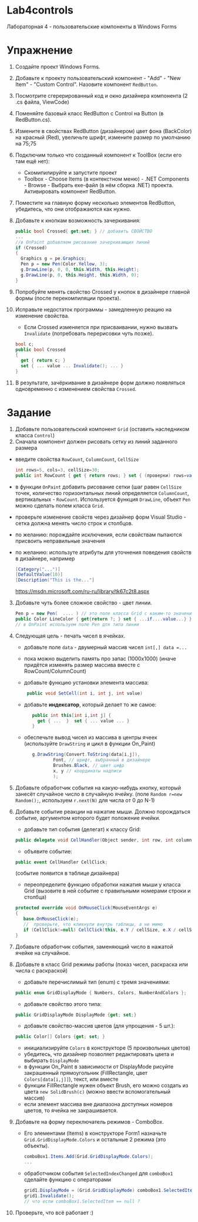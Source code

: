 Lab4controls
============

Лабораторная 4 - пользовательские компоненты в Windows Forms


Упражнение
=======

1. Создайте проект Windows Forms.
2. Добавьте к проекту пользовательский компонент - "Add" - "New Item" - "Custom Control". Назовите компонент ``RedButton``.
3. Посмотрите сгерерированный код и окно дизайнера компонента (2 .cs файла, ViewCode)
4. Поменяйтe базовый класс RedButton с Control на Button (в RedButton.cs).
5. Измените в свойствах  RedButton (дизайнером) цвет фона (BackColor) на красный (Red), увеличьте шрифт, измените размер по умолчанию 
на 75;75
6. Подключим только что созданный компонент к ToolBox (если его там ещё нет): 
   - Скомипилируйте и запустите проект
   - Toolbox - Choose Items (в контекстном меню) - .NET Components - Browse - Выбрать exe-файл (в нём сборка .NET) проекта. Активировать компонент RedButton.
7. Поместите на главную форму несколько элементов RedButton, убедитесь, что они отображаются как нужно.   
8. Добавьте к кнопкам возможность зачеркивания:

    ```c#
    public bool Crossed{ get;set; } // добавить СВОЙСТВО
    ...
    //в OnPaint добавляем рисование зачеркивающих линий
    if (Crossed)
    {
      Graphics g = pe.Graphics;
      Pen p = new Pen(Color.Yellow, 3);
      g.DrawLine(p, 0, 0, this.Width, this.Height);
      g.DrawLine(p, 0, this.Height, this.Width, 0);
    }
    ```
    
9. Попробуйте менять свойство Crossed у кнопок в дизайнере главной формы (после перекомпиляции проекта).
10. Исправьте недостаток программы - замедленную реацию на изменение свойства. 
    - Если Crossed изменяется при присваивании, нужно вызвать ``Invalidate`` (потребовать перерисовки чуть позже).

    ```c#
    bool c;
    public bool Crossed
    {
      get { return c; }
      set { ... value ... Invalidate(); ... }
    }
    ```
11. В результате, зачёркивание в дизайнере форм должно появляться одновременно с изменением свойства ``Crossed``.

Задание
=======

1. Добавьте пользовательский компонент ``Grid`` (оставить наследником класса ``Control``)
2. Сначала компонент должен рисовать сетку из линий заданного размера
  - введите свойства ``RowCount``, ``ColumnCount``, ``CellSize``

     ```c#
     int rows=5, cols=3, cellSize=30;
     public int RowCount { get { return rows; } set { (проверки) rows=value (Invalidate(), если нужно) }
     ```

  - в функции ``OnPaint`` добавить рисование сетки (шаг равен ``CellSize`` точек, количество горизонтальных линий определяется ``ColumnCount``, вертикальных - ``RowCount``. Используется функция ``DrawLine``, объект ``Pen`` можно сделать полем класса ``Grid``.
  - проверьте изменение свойств через дизайнер форм Visual Studio - сетка должна менять число строк и столбцов.
  - по желанию: порождайте исключения, если свойствам пытаются присвоить неправильные значения
  - по желанию: используте атрибуты для уточнения поведения свойств в дизайнере, например
  
    ```c#
    [Category("...")]
    [DefaultValue(10)]
    [Description("This is the..."]
    ```
    https://msdn.microsoft.com/ru-ru/library/tk67c2t8.aspx
 
3. Добавьте чуть более сложное свойство - цвет линии.
    
    ```c#
    Pen p = new Pen(  .... ) // это поле класса Grid с каким-то значением по умолчанию
    public Color LineColor { get{return ?; } set { ...if....value...} } // предоставить доступ для чтения и изменения p.Color
    // в OnPaint используем поле Pen для типа линии
    ```

4. Следующая цель - печать чисел в ячейках.
    - добавьте поле ``data`` - двумерный массив чисел ``int[,] data =...``
    - пока можно выделить память про запас (1000x1000) (иначе придётся изменять размер массива вместе c RowCount/ColumnCount)
    - добавьте функцию установки элемента массива:
    
       ```c#
        public void SetCell(int i, int j, int value)
       ```
    
    - добавьте **индексатор**, который делает то же самое:
    
       ```c#
          public int this[int i,int j] {
            get { ...  }  set { ... value ... }
          }
       ```
    
    - обеспечьте вывод чисел из массива в центры ячеек (используйте ``DrawString`` и цикл в функции On_Paint)

       ```c#
          g.DrawString(Convert.ToString(data[i,j]), 
                  Font, // шрифт, выбранный в дизайнере
                  Brushes.Black, // цвет цифр
                  x, y // координаты надписи
                  );
       ```

5. Добавьте обработчик события на какую-нибудь кнопку, который занесёт случайное число в случайную ячейку.
(поле ``Random r=new Random();``, используем ``r.next(N)`` для числа от 0 до N-1)

6. Добавьте событие реакции на нажатие мыши. Должно порождаться событие, аргументом которого будет положение ячейки.
     - добавьте тип события (делегат) к классу Grid:
     
     ```c#
     public delegate void CellHandler(Object sender, int row, int column);
     ```
     
     - объявите событие:
     
     ```c#
     public event CellHandler CellClick;
     ```
     
     (событие появится в таблице дизайнера)
     
     - переопределите функцию обработки нажатия мыши у класса Grid (вызовите в ней событие с правильными номерами строки и столбца)
     
     ```c#
     protected override void OnMouseClick(MouseEventArgs e)
     {
        base.OnMouseClick(e);
        //  проверьте, что кликнули внутрь таблицы, а не мимо
        if (CellClick!=null) CellClick(this, e.Y / cellSize, e.X / cellSize);
     }
     ```
     
6. Добавьте обработчик события, заменяющий число в нажатой ячейке на случайное.

7. Добавьте в класс Grid режимы работы (показ чисел, раскраска или числа с раскраской)
    - добавьте перечислимый тип (enum) с тремя значениями:
     
     ```c#
     public enum GridDisplayMode { Numbers, Colors, NumberAndColors };
     ```
    
    - добавьте cвойство этого типа:
    
     ```c#
     public GridDisplayMode DisplayMode {get; set;}
     ```
     
    - добавьте свойство-массив цветов (для упрощения - 5 шт.):
    
     ```c#
     public Color[] Colors {get; set; } 
     ```
    
    - инициализируйте ``Colors`` в конструкторе (5 произвольных цветов)
    - убедитесь, что дизайнер позволяет редактировать цвета и выбирать ``DisplayMode``
    - в функции On_Paint в зависимости от DisplayMode рисуйте закрашенный прямоугольник (FillRectangle, цвет ``Colors[data[i,j]]``), текст, или вместе
    - функции FillRectangle нужен объект Brush, его можно создать из цвета ``new SolidBrush(c)`` (можно ввести вспомогательный массив)
    - если элемент массива вне диапазона доступных номеров цветов, то ячейка не закрашивается.

9. Добавьте на форму переключатель режимов - ComboBox. 
     - Его элементами (Items) в конструкторе Form1 назначьте ``Grid.GridDisplayMode.Colors`` и остальные 2 режима (это объекты).
        ```c#
        comboBox1.Items.Add(Grid.GridDisplayMode.Colors);
        ...
        ```

     - обработчиком события ``SelectedIndexChanged`` для ``сomboBox1`` сделайте функцию с операторами
         
         ```c#
         grid1.DisplayMode = (Grid.GridDisplayMode) comboBox1.SelectedItem;
         grid1.Invalidate();
         // что если comboBox1.SelectedItem == null ?
         ```
10. Проверьте, что всё работает :)
